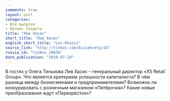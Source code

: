 ```yaml
---
comments: true
layout: post
categories:
- Все выпуски
- Бизнес Секреты
title: "Лев Хасис"
short_title: "Лев Хасис"
english_short_title: "Lev-Khasis"
source_link: "http://tinkov.com/bizsekrety/43"
russia_id: "tinkov_10656"
date_publication: "2010-07-19"
---
```

В гостях у Олега Тинькова Лев Хасис – генеральный директор «X5 Retail Group». Что является критерием успешности капиталиста? В чём разница между бизнесменами и предпринимателями? Возможно ли конкурировать с розничным магазином «Пятёрочка»? Какие новые преобразования ждут «Перекрёсток»?
